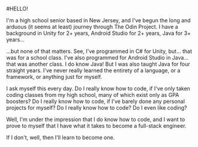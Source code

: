 #HELLO!

I'm a high school senior based in New Jersey, and I've begun the long and arduous (it seems at least) journey through The Odin Project. I have a background in Unity for 2+ years, Android Studio for 2+ years, Java for 3+ years...

...but none of that matters. See, I've programmed in C# for Unity, but... that was for a school class. I've also programmed for Android Studio in Java... that was another class. I do know Java! But I was also taught Java for four straight years. I've never really learned the entirety of a language, or a framework, or anything just for myself.

I ask myself this every day. Do I really know how to code, if I've only taken coding classes from my high school, many of which exist only as GPA boosters? Do I really know how to code, if I've barely done any personal projects for myself? Do I really know how to code? Do I even like coding?

Well, I'm under the impression that I do know how to code, and I want to prove to myself that I have what it takes to become a full-stack engineer. 

If I don't, well, then I'll learn to become one.